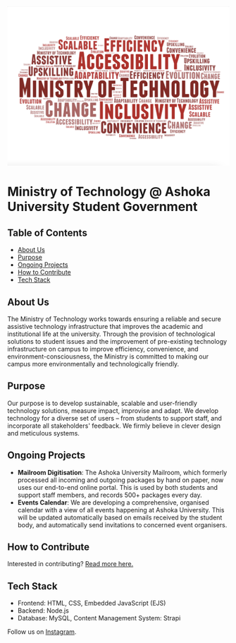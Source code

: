 ![Cover Image](.//cover-image.png)
# Ministry of Technology @ Ashoka University Student Government

## Table of Contents
- [About Us](#about-us)
- [Purpose](#purpose)
- [Ongoing Projects](#ongoing-projects)
- [How to Contribute](#how-to-contribute)
- [Tech Stack](#tech-stack)

## About Us
The Ministry of Technology works towards ensuring a reliable and secure assistive technology infrastructure that improves the academic and institutional life at the university. Through the provision of technological solutions to student issues and the improvement of pre-existing technology infrastructure on campus to improve efficiency, convenience, and environment-consciousness, the Ministry is committed to making our campus more environmentally and technologically friendly.

## Purpose
Our purpose is to develop sustainable, scalable and user-friendly technology solutions, measure impact, improvise and adapt. We develop technology for a diverse set of users – from students to support staff, and incorporate all stakeholders' feedback. We firmly believe in clever design and meticulous systems.

## Ongoing Projects
- **Mailroom Digitisation**: The Ashoka University Mailroom, which formerly processed all incoming and outgoing packages by hand on paper, now uses our end-to-end online portal. This is used by both students and support staff members, and records 500+ packages every day.
- **Events Calendar**: We are developing a comprehensive, organised calendar with a view of all events happening at Ashoka University. This will be updated automatically based on emails received by the student body, and automatically send invitations to concerned event organisers. 

## How to Contribute
Interested in contributing? [Read more here.](../CONTRIBUTING.md)

## Tech Stack
- Frontend: HTML, CSS, Embedded JavaScript (EJS)
- Backend: Node.js
- Database: MySQL, Content Management System: Strapi

Follow us on [Instagram](https://www.instagram.com/techministry.ashoka/).

